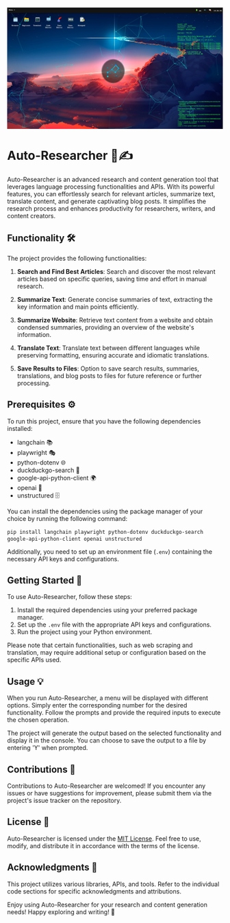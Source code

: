 ![auto-researcher](/static/images/tundraos.jpg)

# Auto-Researcher 🧠✍️

Auto-Researcher is an advanced research and content generation tool that leverages language processing functionalities and APIs. With its powerful features, you can effortlessly search for relevant articles, summarize text, translate content, and generate captivating blog posts. It simplifies the research process and enhances productivity for researchers, writers, and content creators.

## Functionality 🛠️

The project provides the following functionalities:

1. **Search and Find Best Articles**: Search and discover the most relevant articles based on specific queries, saving time and effort in manual research.

2. **Summarize Text**: Generate concise summaries of text, extracting the key information and main points efficiently.

3. **Summarize Website**: Retrieve text content from a website and obtain condensed summaries, providing an overview of the website's information.

4. **Translate Text**: Translate text between different languages while preserving formatting, ensuring accurate and idiomatic translations.

5. **Save Results to Files**: Option to save search results, summaries, translations, and blog posts to files for future reference or further processing.

## Prerequisites ⚙️

To run this project, ensure that you have the following dependencies installed:

- langchain 📚
- playwright 🎭
- python-dotenv 🌐
- duckduckgo-search 🦆
- google-api-python-client 🌍
- openai 🤖
- unstructured 🗄️

You can install the dependencies using the package manager of your choice by running the following command:

```
pip install langchain playwright python-dotenv duckduckgo-search google-api-python-client openai unstructured
```

Additionally, you need to set up an environment file (`.env`) containing the necessary API keys and configurations.

## Getting Started 🚀

To use Auto-Researcher, follow these steps:

1. Install the required dependencies using your preferred package manager.
2. Set up the `.env` file with the appropriate API keys and configurations.
3. Run the project using your Python environment.

Please note that certain functionalities, such as web scraping and translation, may require additional setup or configuration based on the specific APIs used.

## Usage 💡

When you run Auto-Researcher, a menu will be displayed with different options. Simply enter the corresponding number for the desired functionality. Follow the prompts and provide the required inputs to execute the chosen operation.

The project will generate the output based on the selected functionality and display it in the console. You can choose to save the output to a file by entering 'Y' when prompted.

## Contributions 🤝

Contributions to Auto-Researcher are welcomed! If you encounter any issues or have suggestions for improvement, please submit them via the project's issue tracker on the repository.

## License 📜

Auto-Researcher is licensed under the [MIT License](LICENSE). Feel free to use, modify, and distribute it in accordance with the terms of the license.

## Acknowledgments 🙏

This project utilizes various libraries, APIs, and tools. Refer to the individual code sections for specific acknowledgments and attributions.

Enjoy using Auto-Researcher for your research and content generation needs! Happy exploring and writing! 🌟